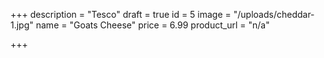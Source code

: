 +++
description = "Tesco"
draft = true
id = 5
image = "/uploads/cheddar-1.jpg"
name = "Goats Cheese"
price = 6.99
product_url = "n/a"

+++
